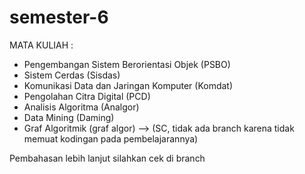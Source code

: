 # semester-6

MATA KULIAH :
- Pengembangan Sistem Berorientasi Objek (PSBO)
- Sistem Cerdas (Sisdas)
- Komunikasi Data dan Jaringan Komputer (Komdat)
- Pengolahan Citra Digital (PCD)
- Analisis Algoritma (Analgor)
- Data Mining (Daming)
- Graf Algoritmik (graf algor) --> (SC, tidak ada branch karena tidak memuat kodingan pada pembelajarannya)

Pembahasan lebih lanjut silahkan cek di branch 
